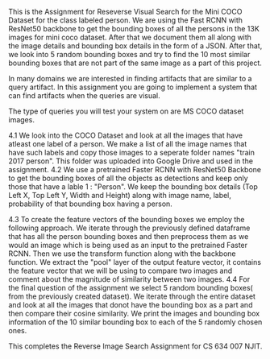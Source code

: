 This is the Assignment for Reseverse Visual Search for the Mini COCO Dataset for the class labeled person. We are using the Fast RCNN with ResNet50 backbone to get the bounding boxes of all the persons in the 13K images for mini coco dataset. After that we document them all along with the image details and bounding box details in the form of a JSON.
After that, we look into 5 random bounding boxes and try to find the 10 most similar bounding boxes that are not part of the same image as a part of this project.


In many domains we are interested in finding artifacts that are similar to a query artifact. In this assignment you are going to implement a system that can find artifacts when the queries are visual.

The type of queries you will test your system on are MS COCO dataset images.

4.1
We look into the COCO Dataset and look at all the images that have atleast one label of a person. We make a list of all the image names that have such labels and copy those images to a seperate folder names "train 2017 person". This folder was uploaded into Google Drive and used in the assignment.
4.2
We use a pretrained Faster RCNN with ResNet50 Backbone to get the bounding boxes of all the objects as detections and keep only those that have a lable 1 : "Person".
We keep the bounding box details (Top Left X, Top Left Y, Width and Height) along with image name, label, probability of that bounding box having a person.

4.3
To create the feature vectors of the bounding boxes we employ the following approach.
We iterate through the previously defined dataframe that has all the person bounding boxes and then preprocess them as we would an image which is being used as an input to the pretrained Faster RCNN. Then we use the transform function along with the backbone function. We extract the "pool" layer of the output feature vector, it contains the feature vector that we will be using to compare two images and comment about the magnitude of similarity between two images.
4.4
For the final question of the assignment we select 5 random bounding boxes( from the previously created dataset).
We iterate through the entire dataset and look at all the images that donot have the bounding box as a part and then compare their cosine similarity. We print the images and bounding box information of the 10 similar bounding box to each of the 5 randomly chosen ones.

This completes the Reverse Image Search Assignment for CS 634 007 NJIT.



